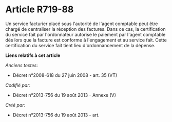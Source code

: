 # Article R719-88

Un service facturier placé sous l'autorité de l'agent comptable peut être chargé de centraliser la réception des factures.
Dans ce cas, la certification du service fait par l'ordonnateur autorise le paiement par l'agent comptable dès lors que la
facture est conforme à l'engagement et au service fait. Cette certification du service fait tient lieu d'ordonnancement de la
dépense.

**Liens relatifs à cet article**

_Anciens textes_:

  - Décret n°2008-618 du 27 juin 2008 - art. 35 (VT)

_Codifié par_:

  - Décret n°2013-756 du 19 août 2013 -  Annexe (V)

_Créé par_:

  - Décret n°2013-756 du 19 août 2013 - art.
